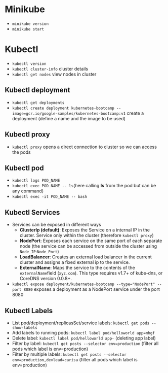# Minikube
- `minikube version`
- `minikube start`

# Kubectl
- `kubectl version`
- `kubectl cluster-info` cluster details
- `kubectl get nodes` view nodes in cluster

## Kubectl deployment
- `kubectl get deployments`
- `kubectl create deployment kubernetes-bootcamp --image=gcr.io/google-samples/kubernetes-bootcamp:v1` create a deployment (define a name and the image to be used)

## Kubectl proxy
- `kubectl proxy` opens a direct connection to cluster so we can access the pods

## Kubectl pod
- `kubectl logs POD_NAME`
- `kubectl exec POD_NAME -- ls`(here calling **ls** from the pod but can be any command)
- `kubectl exec -it POD_NAME -- bash`

## Kubectl Services
- Services can be exposed in different ways
    - **ClusterIp (default)**: Exposes the Service on a internal IP in the cluster. Service only within the cluster (therefore `kubectl proxy`)
    - **NodePort**: Exposes each service on the same port of each separate node (the service can be accessed from outside the cluster using `Node_IP`:`Node_Port`)
    - **LoadBalancer**: Creates an external load balancer in the current cluster and assigns a fixed external ip to the service.
    - **ExternalName**: Maps the service to the contents of the `externalName`field (`xyz.com`). This type requires v1.7+ of kube-dns, or CoreDNS version 0.0.8+.
- `kubectl expose deployment/kubernetes-bootcamp --type="NodePort" --port 8080` exposes a deployment as a NodePort service under the port 8080

## Kubectl Labels
- List pod/deployment/replicasSet/service labels: `kubectl get pods --show-labels`
- Add labels to running pods: `kubectl label pod/helloworld app=mhgf`
- Delete label: `kubectl label pod/helloworld app-` (deleting app label)
- Filter by label: `kubectl get posts --selector env=production` (filter all pods which label is env=production)
- Filter by multiple labels: `kubectl get posts --selector env=production,devlead=carisa` (filter all pods which label is env=production)
